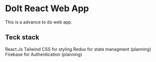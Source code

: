 # DoIt React Web App

This is a advance to do web app. 

## Teck stack

React.Js 
Tailwind CSS for styling 
Redux for state managment (planning)
Firebase for Authentication (planning) 
